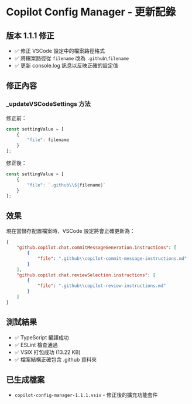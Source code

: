 # Copilot Config Manager - 更新記錄

## 版本 1.1.1 修正
- ✅ 修正 VSCode 設定中的檔案路徑格式
- ✅ 將檔案路徑從 `filename` 改為 `.github\filename`
- ✅ 更新 console.log 訊息以反映正確的設定值

## 修正內容

### _updateVSCodeSettings 方法
修正前：
```typescript
const settingValue = [
    {
        "file": filename
    }
];
```

修正後：
```typescript
const settingValue = [
    {
        "file": `.github\\${filename}`
    }
];
```

## 效果
現在當儲存配置檔案時，VSCode 設定將會正確更新為：
```json
{
    "github.copilot.chat.commitMessageGeneration.instructions": [
        {
            "file": ".github\\copilot-commit-message-instructions.md"
        }
    ],
    "github.copilot.chat.reviewSelection.instructions": [
        {
            "file": ".github\\copilot-review-instructions.md"
        }
    ]
}
```

## 測試結果
- ✅ TypeScript 編譯成功
- ✅ ESLint 檢查通過
- ✅ VSIX 打包成功 (13.22 KB)
- ✅ 檔案結構正確包含 .github 資料夾

## 已生成檔案
- `copilot-config-manager-1.1.1.vsix` - 修正後的擴充功能套件
